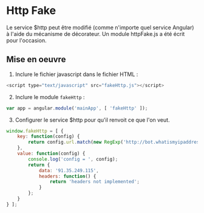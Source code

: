 Http Fake
=========

Le service $http peut être modifié (comme n'importe quel service Angular)
à l'aide du mécanisme de décorateur.
Un module httpFake.js a été écrit pour l'occasion.

Mise en oeuvre
--------------

1. Inclure le fichier javascript dans le fichier HTML :
```javascript
<script type="text/javascript" src="fakeHttp.js"></script>
```

2. Inclure le module `fakeHttp` :
```javascript
var app = angular.module('mainApp', [ 'fakeHttp' ]); 
```

3. Configurer le service $http pour qu'il renvoit ce que l'on veut.

```javascript
window.fakeHttp = [ {
	key: function(config) {
		return config.url.match(new RegExp('http://bot.whatismyipaddress..*/'));
	},
	value: function(config) {
		console.log('config = ', config);
		return {
			data: '91.35.249.115',
			headers: function() {
				return 'headers not implemented';
			}
		};
	}
} ];
```



